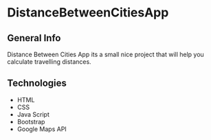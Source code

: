 # DistanceBetweenCitiesApp

General Info
------------
Distance Between Cities App its a small nice project that will help you calculate travelling distances.

Technologies
------------
* HTML
* CSS
* Java Script
* Bootstrap
* Google Maps API




